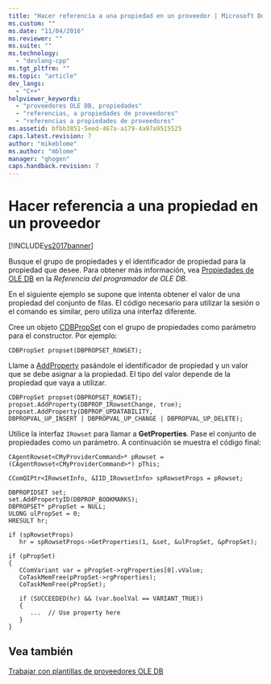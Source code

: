 ```yaml
---
title: "Hacer referencia a una propiedad en un proveedor | Microsoft Docs"
ms.custom: ""
ms.date: "11/04/2016"
ms.reviewer: ""
ms.suite: ""
ms.technology: 
  - "devlang-cpp"
ms.tgt_pltfrm: ""
ms.topic: "article"
dev_langs: 
  - "C++"
helpviewer_keywords: 
  - "proveedores OLE DB, propiedades"
  - "referencias, a propiedades de proveedores"
  - "referencias a propiedades de proveedores"
ms.assetid: bfbb3851-5eed-467a-a179-4a97a9515525
caps.latest.revision: 7
author: "mikeblome"
ms.author: "mblome"
manager: "ghogen"
caps.handback.revision: 7
---
```

# Hacer referencia a una propiedad en un proveedor
[!INCLUDE[vs2017banner](../../assembler/inline/includes/vs2017banner.md)]

Busque el grupo de propiedades y el identificador de propiedad para la propiedad que desee.  Para obtener más información, vea [Propiedades de OLE DB](https://msdn.microsoft.com/en-us/library/ms722734.aspx) en la *Referencia del programador de OLE DB*.  
  
 En el siguiente ejemplo se supone que intenta obtener el valor de una propiedad del conjunto de filas.  El código necesario para utilizar la sesión o el comando es similar, pero utiliza una interfaz diferente.  
  
 Cree un objeto [CDBPropSet](../../data/oledb/cdbpropset-class.md) con el grupo de propiedades como parámetro para el constructor.  Por ejemplo:  
  
```  
CDBPropSet propset(DBPROPSET_ROWSET);  
```  
  
 Llame a [AddProperty](../../data/oledb/cdbpropset-addproperty.md) pasándole el identificador de propiedad y un valor que se debe asignar a la propiedad.  El tipo del valor depende de la propiedad que vaya a utilizar.  
  
```  
CDBPropSet propset(DBPROPSET_ROWSET);  
propset.AddProperty(DBPROP_IRowsetChange, true);  
propset.AddProperty(DBPROP_UPDATABILITY,  
DBPROPVAL_UP_INSERT | DBPROPVAL_UP_CHANGE | DBPROPVAL_UP_DELETE);  
```  
  
 Utilice la interfaz `IRowset` para llamar a **GetProperties**.  Pase el conjunto de propiedades como un parámetro.  A continuación se muestra el código final:  
  
```  
CAgentRowset<CMyProviderCommand>* pRowset = (CAgentRowset<CMyProviderCommand>*) pThis;  
  
CComQIPtr<IRowsetInfo, &IID_IRowsetInfo> spRowsetProps = pRowset;  
  
DBPROPIDSET set;  
set.AddPropertyID(DBPROP_BOOKMARKS);  
DBPROPSET* pPropSet = NULL;  
ULONG ulPropSet = 0;  
HRESULT hr;  
  
if (spRowsetProps)  
   hr = spRowsetProps->GetProperties(1, &set, &ulPropSet, &pPropSet);  
  
if (pPropSet)  
{  
   CComVariant var = pPropSet->rgProperties[0].vValue;  
   CoTaskMemFree(pPropSet->rgProperties);  
   CoTaskMemFree(pPropSet);  
  
   if (SUCCEEDED(hr) && (var.boolVal == VARIANT_TRUE))  
   {  
      ...  // Use property here  
   }  
}  
```  
  
## Vea también  
 [Trabajar con plantillas de proveedores OLE DB](../../data/oledb/working-with-ole-db-provider-templates.md)